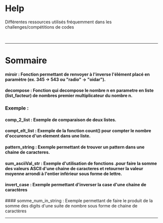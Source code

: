 # Help
Différentes ressources utilisés fréquemment dans les challenges/compétitions de codes

&nbsp;
***
# Sommaire
#### miroir         : Fonction permettant de renvoyer à l'inverse l'élément placé en paramètre (ex. 345 -> 543 ou "radio" -> "oidar").

#### decompose      : Fonction qui decompose le nombre n en parametre en liste (list_facteur) de nombres premier multiplicateur du nombre n.

### Exemple :
#### comp_2_list    : Exemple de comparaison de deux listes.
#### compt_elt_list : Exemple de la fonction count() pour compter le nombre d'occurence d'un element dans une liste.
#### pattern_string : Exemple permettant de trouver un pattern dans une chaine de caracteres.
#### sum_asciiVal_str : Exemple d'utilisation de fonctions .pour faire la somme des valeurs ASCII d'une chaine de caracteres et retourner la valeur moyenne arrondi à l'entier inférieur sous forme de lettre.
#### invert_case : Exemple permettant d'inverser la case d'une chaine de caractères
#### somme_num_in_string : Exemple permettant de faire le produit de la somme des digits d'une suite de nombre sous forme de chaine de caractères
***